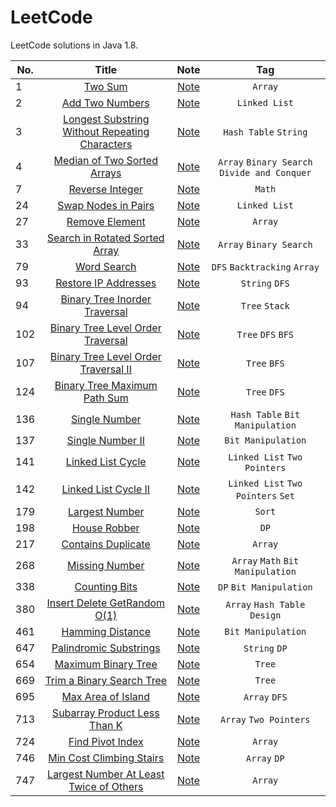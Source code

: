 # LeetCode

LeetCode solutions in Java 1.8.

| No. | Title | Note | Tag |
| ------------- |:-------------:|:-------------:|:-------------:|
| 1 | [Two Sum](https://leetcode.com/problems/two-sum) | [Note](https://github.com/CanChengZheng/LeetCode/tree/master/src/no1) | `Array`
| 2 | [Add Two Numbers](https://leetcode.com/problems/add-two-numbers) | [Note](https://github.com/CanChengZheng/LeetCode/tree/master/src/no2) | `Linked List`
| 3 | [Longest Substring Without Repeating Characters](https://leetcode.com/problems/longest-substring-without-repeating-characters) | [Note](https://github.com/CanChengZheng/LeetCode/tree/master/src/no3) | `Hash Table` `String`
| 4 | [Median of Two Sorted Arrays](https://leetcode.com/problems/median-of-two-sorted-arrays) | [Note](https://github.com/CanChengZheng/LeetCode/tree/master/src/no4) | `Array` `Binary Search` `Divide and Conquer`
| 7 | [Reverse Integer](https://leetcode.com/problems/reverse-integer) | [Note](https://github.com/CanChengZheng/LeetCode/tree/master/src/no7) | `Math`
| 24 | [Swap Nodes in Pairs](https://leetcode.com/problems/swap-nodes-in-pairs) | [Note](https://github.com/CanChengZheng/LeetCode/tree/master/src/no24) | `Linked List`
| 27 | [Remove Element](https://leetcode.com/problems/remove-element) | [Note](https://github.com/CanChengZheng/LeetCode/tree/master/src/no27) | `Array`
| 33 | [Search in Rotated Sorted Array](https://leetcode.com/problems/search-in-rotated-sorted-array) | [Note](https://github.com/CanChengZheng/LeetCode/tree/master/src/no33) | `Array` `Binary Search`
| 79 | [Word Search](https://leetcode.com/problems/word-search) | [Note](https://github.com/CanChengZheng/LeetCode/tree/master/src/no79) | `DFS` `Backtracking` `Array`
| 93 | [Restore IP Addresses](https://leetcode.com/problems/restore-ip-addresses) | [Note](https://github.com/CanChengZheng/LeetCode/tree/master/src/no93) | `String` `DFS`
| 94 | [Binary Tree Inorder Traversal](https://leetcode.com/problems/binary-tree-inorder-traversal) | [Note](https://github.com/CanChengZheng/LeetCode/tree/master/src/no94) | `Tree` `Stack`
| 102 | [Binary Tree Level Order Traversal](https://leetcode.com/problems/binary-tree-level-order-traversal) | [Note](https://github.com/CanChengZheng/LeetCode/tree/master/src/no102) | `Tree` `DFS` `BFS`
| 107 | [Binary Tree Level Order Traversal II](https://leetcode.com/problems/binary-tree-level-order-traversal-ii) | [Note](https://github.com/CanChengZheng/LeetCode/tree/master/src/no107) | `Tree` `BFS`
| 124 | [Binary Tree Maximum Path Sum](https://leetcode.com/problems/binary-tree-maximum-path-sum) | [Note](https://github.com/CanChengZheng/LeetCode/tree/master/src/no124) | `Tree` `DFS`
| 136 | [Single Number](https://leetcode.com/problems/single-number) | [Note](https://github.com/CanChengZheng/LeetCode/tree/master/src/no136) | `Hash Table` `Bit Manipulation`
| 137 | [Single Number II](https://leetcode.com/problems/single-number-ii) | [Note](https://github.com/CanChengZheng/LeetCode/tree/master/src/no137) | `Bit Manipulation`
| 141 | [Linked List Cycle](https://leetcode.com/problems/linked-list-cycle) | [Note](https://github.com/CanChengZheng/LeetCode/tree/master/src/no141) | `Linked List` `Two Pointers`
| 142 | [Linked List Cycle II](https://leetcode.com/problems/linked-list-cycle-ii) | [Note](https://github.com/CanChengZheng/LeetCode/tree/master/src/no142) | `Linked List` `Two Pointers` `Set`
| 179 | [Largest Number](https://leetcode.com/problems/largest-number) | [Note](https://github.com/CanChengZheng/LeetCode/tree/master/src/no179) | `Sort`
| 198 | [House Robber](https://leetcode.com/problems/house-robber) | [Note](https://github.com/CanChengZheng/LeetCode/tree/master/src/no198) | `DP`
| 217 | [Contains Duplicate](https://leetcode.com/problems/contains-duplicate) | [Note](https://github.com/CanChengZheng/LeetCode/tree/master/src/no217) | `Array`
| 268 | [Missing Number](https://leetcode.com/problems/missing-number) | [Note](https://github.com/CanChengZheng/LeetCode/tree/master/src/no268) | `Array` `Math` `Bit Manipulation`
| 338 | [Counting Bits](https://leetcode.com/problems/counting-bits) | [Note](https://github.com/CanChengZheng/LeetCode/tree/master/src/no338) | `DP` `Bit Manipulation`
| 380 | [Insert Delete GetRandom O(1)](https://leetcode.com/problems/insert-delete-getrandom-o1) | [Note](https://github.com/CanChengZheng/LeetCode/tree/master/src/no380) | `Array` `Hash Table` `Design`
| 461 | [Hamming Distance](https://leetcode.com/problems/hamming-distance) | [Note](https://github.com/CanChengZheng/LeetCode/tree/master/src/no461) | `Bit Manipulation`
| 647 | [Palindromic Substrings](https://leetcode.com/problems/palindromic-substrings) | [Note](https://github.com/CanChengZheng/LeetCode/tree/master/src/no647) | `String` `DP`
| 654 | [Maximum Binary Tree](https://leetcode.com/problems/maximum-binary-tree) | [Note](https://github.com/CanChengZheng/LeetCode/tree/master/src/no654) | `Tree`
| 669 | [Trim a Binary Search Tree](https://leetcode.com/problems/trim-a-binary-search-tree) | [Note](https://github.com/CanChengZheng/LeetCode/tree/master/src/no669) | `Tree`
| 695 | [Max Area of Island](https://leetcode.com/problems/max-area-of-island) | [Note](https://github.com/CanChengZheng/LeetCode/tree/master/src/no695) | `Array` `DFS`
| 713 | [Subarray Product Less Than K](https://leetcode.com/problems/subarray-product-less-than-k) | [Note](https://github.com/CanChengZheng/LeetCode/tree/master/src/no713) | `Array` `Two Pointers`
| 724 | [Find Pivot Index](https://leetcode.com/problems/find-pivot-index) | [Note](https://github.com/CanChengZheng/LeetCode/tree/master/src/no724) | `Array`
| 746 | [Min Cost Climbing Stairs](https://leetcode.com/problems/min-cost-climbing-stairs) | [Note](https://github.com/CanChengZheng/LeetCode/tree/master/src/no746) | `Array` `DP`
| 747 | [Largest Number At Least Twice of Others](https://leetcode.com/problems/largest-number-at-least-twice-of-others) | [Note](https://github.com/CanChengZheng/LeetCode/tree/master/src/no747) | `Array`
